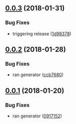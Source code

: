 <a name="0.0.3"></a>
## [0.0.3](https://github.com/anycli/screen/compare/fd93aed67c31aba9bdab0cdbd3ef02e3f6d60045...v0.0.3) (2018-01-31)


### Bug Fixes

* triggering release ([1d98378](https://github.com/anycli/screen/commit/1d98378))

<a name="0.0.2"></a>
## [0.0.2](https://github.com/dxcli/screen/compare/09171522721e229a5052f647821d05bfb7f8271a...v0.0.2) (2018-01-28)


### Bug Fixes

* ran generator ([ccb7680](https://github.com/dxcli/screen/commit/ccb7680))

<a name="0.0.1"></a>
## [0.0.1](https://github.com/dxcli/screen/compare/v0.0.0...v0.0.1) (2018-01-20)


### Bug Fixes

* ran generator ([0917152](https://github.com/dxcli/screen/commit/0917152))

